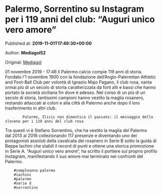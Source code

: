 
# Palermo, Sorrentino su Instagram per i 119 anni del club: “Auguri unico vero amore”

Published at: **2019-11-01T17:46:30+00:00**

Author: **Mediagol52**

Original: [Mediagol](https://www.mediagol.it/palermo/palermo-sorrentino-su-instagram-per-i-119-anni-del-club-auguri-unico-vero-amore/)

01 novembre 2019 - 17:46
Il Palermo calcio compie 119 anni di storia.
Fondato l’1 novembre 1900 con la fondazione dell’Anglo-Palermitan Athletic and Foot-Ball Club per volontà di Ignazio Majo Pagano, il club rosa, vanta ormai più di un secolo di storia caratterizzata da forti alti e bassi che hanno portato la società siciliana fin dove è adesso. Nel corso di un più di un secolo di storia, tantissimi campioni hanno vestito la maglia rosanero, restando attaccati ai colori e alla città di Palermo anche dopo il loro trasferimento in altri club.

        
          
            Palermo, Ilicic non dimentica il passato: il messaggio dello sloveno per i 119 anni del club rosa
          
        
      
Tra questi vi è Stefano Sorrentino, che ha vestito la maglia del Palermo dal 2013 al 2016 collezionando 117 presenze e diventando uno dei protagonisti assoluti della cavalcata dei rosanero in Serie B sotto la guida di Beppe Iachini che stabilì il record di punti e ottene una storica promozione in Serie A.
“Auguri unico vero amore“, ha scritto il portiere sul proprio profilo Instagram, manifestando il suo amore mai terminato nei confronti del Palermo.

        #compleanno palermo
        #iachini
        #palermo
        #serie d
        #sorrentino
      

